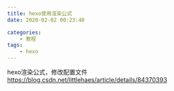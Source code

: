 ```yaml
---
title: hexo使用渲染公式
date: 2020-02-02 00:23:40

categories:
    - 教程
tags:
    - hexo
---
```


hexo渲染公式，修改配置文件
https://blog.csdn.net/littlehaes/article/details/84370393